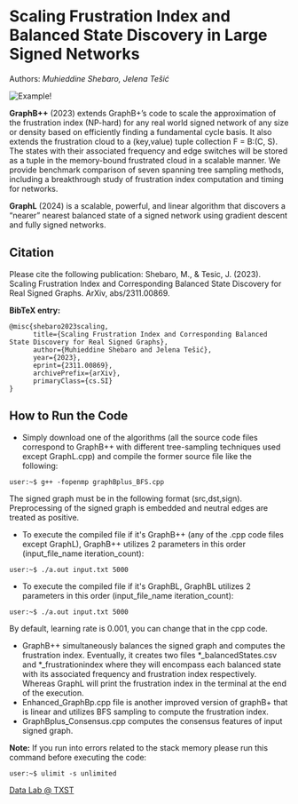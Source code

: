 # Scaling Frustration Index and Balanced State Discovery in Large Signed Networks

Authors: <em> Muhieddine Shebaro, Jelena Tešić </em>

![Example!](balance.gif "Example")

**GraphB++** (2023) extends GraphB+’s code to scale the approximation of the frustration index (NP-hard) for any real world signed network of any size or density based on efficiently finding a fundamental cycle basis. It also extends the frustration cloud to a (key,value) tuple collection F = B:(C, S). The states with their associated frequency and edge switches will be stored as a tuple in the memory-bound frustrated cloud in a scalable manner. We provide benchmark comparison of seven spanning tree sampling methods, including a breakthrough study of frustration index computation and timing for networks.

**GraphL** (2024) is a scalable, powerful, and linear algorithm that discovers a “nearer” nearest balanced state of a signed network using gradient descent and fully signed networks.


## Citation
Please cite the following publication: Shebaro, M., & Tesic, J. (2023). Scaling Frustration Index and Corresponding Balanced State Discovery for Real Signed Graphs. ArXiv, abs/2311.00869.

**BibTeX entry:**
```
@misc{shebaro2023scaling,
      title={Scaling Frustration Index and Corresponding Balanced State Discovery for Real Signed Graphs}, 
      author={Muhieddine Shebaro and Jelena Tešić},
      year={2023},
      eprint={2311.00869},
      archivePrefix={arXiv},
      primaryClass={cs.SI}
}
```

## How to Run the Code 

* Simply download one of the algorithms (all the source code files correspond to GraphB++ with different tree-sampling techniques used except GraphL.cpp) and compile the former source file like the following:

```
user:~$ g++ -fopenmp graphBplus_BFS.cpp
```
The signed graph must be in the following format (src,dst,sign).
Preprocessing of the signed graph is embedded and neutral edges are treated as positive.

* To execute the compiled file if it's GraphB++ (any of the .cpp code files except GraphL), GraphB++ utilizes 2 parameters in this order (input_file_name iteration_count):
```
user:~$ ./a.out input.txt 5000
```
* To execute the compiled file if it's GraphBL, GraphBL utilizes 2 parameters in this order (input_file_name iteration_count):
```
user:~$ ./a.out input.txt 5000
```
By default, learning rate is 0.001, you can change that in the cpp code.

* GraphB++ simultaneously balances the signed graph and computes the frustration index. Eventually, it creates two files *_balancedStates.csv and *_frustrationindex where they will encompass each balanced state with its associated frequency and frustration index respectively. Whereas GraphL will print the frustration index in the terminal at the end of the execution.
* Enhanced_GraphBp.cpp file is another improved version of graphB+ that is linear and utilizes BFS sampling to compute the frustration index.
* GraphBplus_Consensus.cpp computes the consensus features of input signed graph.

**Note:** If you run into errors related to the stack memory please run this command before executing the code:
```
user:~$ ulimit -s unlimited
```

[Data Lab @ TXST](DataLab12.github.io)


